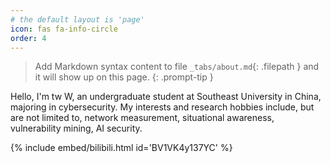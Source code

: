 ```yaml
---
# the default layout is 'page'
icon: fas fa-info-circle
order: 4
---
```


> Add Markdown syntax content to file `_tabs/about.md`{: .filepath } and it will show up on this page.
{: .prompt-tip }

Hello, I'm tw W, an undergraduate student at Southeast University in China, majoring in cybersecurity. My interests and research hobbies include, but are not limited to, network measurement, situational awareness, vulnerability mining, AI security.

 

{% include embed/bilibili.html id='BV1VK4y137YC' %}

